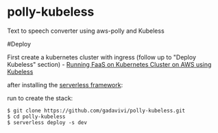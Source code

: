 # polly-kubeless
Text to speech converter using aws-polly and Kubeless

#Deploy

First create a kubernetes cluster with ingress (follow up to "Deploy Kubeless" section) - [Running FaaS on Kubernetes Cluster on AWS using Kubeless](https://aws.amazon.com/blogs/opensource/running-faas-on-kubernetes-cluster-on-aws-using-kubeless/)

after installing the [serverless framework](https://serverless.com/framework/docs/providers/kubeless/guide/installation/):

run to create the stack:
```
$ git clone https://github.com/gadavivi/polly-kubeless.git
$ cd polly-kubeless
$ serverless deploy -s dev
```